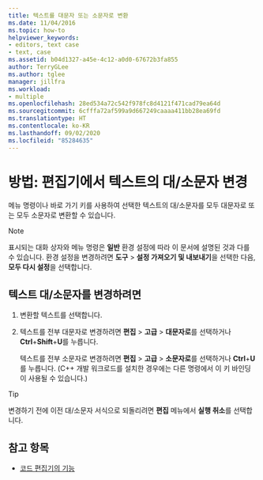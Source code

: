 ```yaml
---
title: 텍스트를 대문자 또는 소문자로 변환
ms.date: 11/04/2016
ms.topic: how-to
helpviewer_keywords:
- editors, text case
- text, case
ms.assetid: b04d1327-a45e-4c12-a0d0-67672b3fa855
author: TerryGLee
ms.author: tglee
manager: jillfra
ms.workload:
- multiple
ms.openlocfilehash: 28ed534a72c542f978fc8d4121f471cad79ea64d
ms.sourcegitcommit: 6cfffa72af599a9d667249caaaa411bb28ea69fd
ms.translationtype: HT
ms.contentlocale: ko-KR
ms.lasthandoff: 09/02/2020
ms.locfileid: "85284635"
---
```

# <a name="how-to-change-text-case-in-the-editor"></a>방법: 편집기에서 텍스트의 대/소문자 변경

메뉴 명령이나 바로 가기 키를 사용하여 선택한 텍스트의 대/소문자를 모두 대문자로 또는 모두 소문자로 변환할 수 있습니다.

> [!NOTE]
> 표시되는 대화 상자와 메뉴 명령은 **일반** 환경 설정에 따라 이 문서에 설명된 것과 다를 수 있습니다. 환경 설정을 변경하려면 **도구** > **설정 가져오기 및 내보내기**을 선택한 다음, **모두 다시 설정**을 선택합니다.

## <a name="to-change-text-case"></a>텍스트 대/소문자를 변경하려면

1. 변환할 텍스트를 선택합니다.

2. 텍스트를 전부 대문자로 변경하려면 **편집** > **고급** > **대문자로**를 선택하거나 **Ctrl**+**Shift**+**U**를 누릅니다.

   텍스트를 전부 소문자로 변경하려면 **편집** > **고급** > **소문자로**를 선택하거나 **Ctrl**+**U**를 누릅니다. (C++ 개발 워크로드를 설치한 경우에는 다른 명령에서 이 키 바인딩이 사용될 수 있습니다.)

> [!TIP]
> 변경하기 전에 이전 대/소문자 서식으로 되돌리려면 **편집** 메뉴에서 **실행 취소**를 선택합니다.

## <a name="see-also"></a>참고 항목

- [코드 편집기의 기능](../ide/writing-code-in-the-code-and-text-editor.md)
